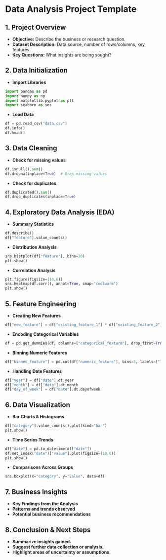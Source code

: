 # Data Analysis Project Template

## 1. Project Overview

- **Objective:** Describe the business or research question.  
- **Dataset Description:** Data source, number of rows/columns, key features.  
- **Key Questions:** What insights are being sought?  

## 2. Data Initialization  

- **Import Libraries**  

```python
import pandas as pd
import numpy as np
import matplotlib.pyplot as plt
import seaborn as sns
```

- **Load Data**  

```python
df = pd.read_csv("data.csv")
df.info()
df.head()
```

## 3. Data Cleaning  

- **Check for missing values**  

```python
df.isnull().sum()
df.dropna(inplace=True)  # Drop missing values
```

- **Check for duplicates**  

```python
df.duplicated().sum()
df.drop_duplicates(inplace=True)
```

## 4. Exploratory Data Analysis (EDA)  

- **Summary Statistics**  

```python
df.describe()
df["feature"].value_counts()
```

- **Distribution Analysis**  

```python
sns.histplot(df["feature"], bins=20)
plt.show()
```

- **Correlation Analysis**  

```python
plt.figure(figsize=(10,6))
sns.heatmap(df.corr(), annot=True, cmap="coolwarm")
plt.show()
```

## 5. Feature Engineering  

- **Creating New Features**  

```python
df["new_feature"] = df["existing_feature_1"] * df["existing_feature_2"]
```

- **Encoding Categorical Variables**  

```python
df = pd.get_dummies(df, columns=["categorical_feature"], drop_first=True)
```

- **Binning Numeric Features**  

```python
df["binned_feature"] = pd.cut(df["numeric_feature"], bins=3, labels=["low", "medium", "high"])
```

- **Handling Date Features**  

```python
df["year"] = df["date"].dt.year
df["month"] = df["date"].dt.month
df["day_of_week"] = df["date"].dt.dayofweek
```

## 6. Data Visualization  

- **Bar Charts & Histograms**  

```python
df["category"].value_counts().plot(kind="bar")
plt.show()
```

- **Time Series Trends**  

```python
df["date"] = pd.to_datetime(df["date"])
df.set_index("date")["value"].plot(figsize=(10,6))
plt.show()
```

- **Comparisons Across Groups**  

```python
sns.boxplot(x="category", y="value", data=df)
```

## 7. Business Insights  

- **Key Findings from the Analysis**  
- **Patterns and trends observed**  
- **Potential business recommendations**  

## 8. Conclusion & Next Steps  

- **Summarize insights gained.**  
- **Suggest further data collection or analysis.**  
- **Highlight areas of uncertainty or assumptions.**  
